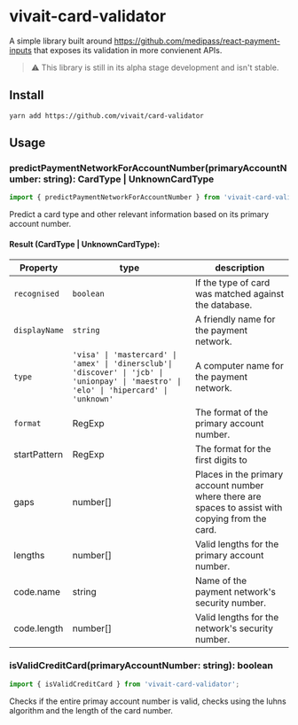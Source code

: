 # vivait-card-validator
A simple library built around https://github.com/medipass/react-payment-inputs that exposes its validation in more convienent APIs.

> :warning: This library is still in its alpha stage development and isn't stable.

## Install
`yarn add https://github.com/vivait/card-validator`

## Usage

### predictPaymentNetworkForAccountNumber(primaryAccountNumber: string): CardType | UnknownCardType
```js
import { predictPaymentNetworkForAccountNumber } from 'vivait-card-validator';
```

Predict a card type and other relevant information based on its primary account number.

#### Result (CardType | UnknownCardType):
| Property | type | description |
| --- | ---|---|
|`recognised`| `boolean`| If the type of card was matched against the database. |
|`displayName`| `string`| A friendly name for the payment network. |
|`type`| `'visa' \| 'mastercard' \| 'amex' \| 'dinersclub'\| 'discover' \| 'jcb' \| 'unionpay' \| 'maestro' \| 'elo' \| 'hipercard' \| 'unknown'`| A computer name for the payment network. |
|`format`| RegExp| The format of the primary account number. |
|startPattern| RegExp| The format for the first digits to|
|gaps| number[]| Places in the primary account number where there are spaces to assist with copying from the card. |
|lengths| number[]| Valid lengths for the primary account number. |
|code.name| string| Name of the payment network's security number. |
|code.length| number[]| Valid lengths for the network's security number. |

### isValidCreditCard(primaryAccountNumber: string): boolean
```js
import { isValidCreditCard } from 'vivait-card-validator';
```
Checks if the entire primay account number is valid, checks using the luhns algorithm and the length of the card number.

